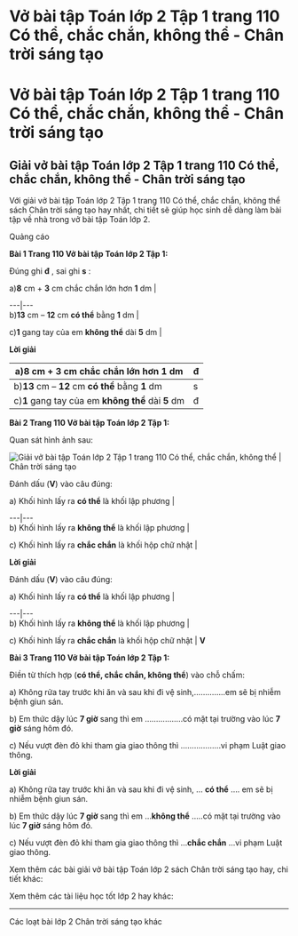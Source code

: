 # Vở bài tập Toán lớp 2 Tập 1 trang 110 Có thể, chắc chắn, không thể - Chân trời sáng tạo

# Vở bài tập Toán lớp 2 Tập 1 trang 110 Có thể, chắc chắn, không thể - Chân trời sáng tạo

## Giải vở bài tập Toán lớp 2 Tập 1 trang 110 Có thể, chắc chắn, không thể - Chân trời sáng tạo

Với giải vở bài tập Toán lớp 2 Tập 1 trang 110 Có thể, chắc chắn, không thể sách Chân trời sáng tạo hay nhất, chi tiết sẽ giúp học sinh dễ dàng làm bài tập về nhà trong vở bài tập Toán lớp 2.

Quảng cáo

**Bài 1 Trang 110 Vở bài tập Toán lớp 2 Tập 1:**

Đúng ghi **đ** , sai ghi **s** :

a)**8** cm + **3** cm chắc chắn lớn hơn **1** dm  |    
  
---|---  
b)**13** cm – **12** cm **có thể** bằng **1** dm  |    
  
c)**1** gang tay của em **không thể** dài **5** dm  |    
  
  
**Lời giải**

a)**8** cm + **3** cm chắc chắn lớn hơn **1** dm  |  đ  
---|---  
b)**13** cm – **12** cm **có thể** bằng **1** dm  |  s  
c)**1** gang tay của em **không thể** dài **5** dm  |  đ  
  
  


**Bài 2 Trang 110 Vở bài tập Toán lớp 2 Tập 1:**

Quan sát hình ảnh sau:

![Giải vở bài tập Toán lớp 2 Tập 1 trang 110 Có thể, chắc chắn, không thể | Chân trời sáng tạo](https://vietjack.com/vbt-toan-2-ct/images/co-the-chac-chan-khong-the-trang-110-116689.PNG)

Đánh dấu (**V**) vào câu đúng:

a) Khối hình lấy ra **có thể** là khối lập phương |    
  
---|---  
b) Khối hình lấy ra **không thể** là khối lập phương |    
  
c) Khối hình lấy ra **chắc chắn** là khối hộp chữ nhật |    
  
  
**Lời giải**

Đánh dấu (**V**) vào câu đúng:

a) Khối hình lấy ra **có thể** là khối lập phương |    
  
---|---  
b) Khối hình lấy ra **không thể** là khối lập phương |    
  
c) Khối hình lấy ra **chắc chắn** là khối hộp chữ nhật |  **V**  
  
**Bài 3 Trang 110 Vở bài tập Toán lớp 2 Tập 1:**

Điền từ thích hợp (**có thể, chắc chắn, không thể**) vào chỗ chấm:

a) Không rửa tay trước khi ăn và sau khi đi vệ sinh,…………..em sẽ bị nhiễm bệnh giun sán.

b) Em thức dậy lúc **7 giờ** sang thì em ……………..có mặt tại trường vào lúc **7 giờ** sáng hôm đó.

c) Nếu vượt đèn đỏ khi tham gia giao thông thì ………………vi phạm Luật giao thông.

**Lời giải**

a) Không rửa tay trước khi ăn và sau khi đi vệ sinh, … **có thể** …. em sẽ bị nhiễm bệnh giun sán.

b) Em thức dậy lúc **7 giờ** sang thì em …**không thể** …..có mặt tại trường vào lúc **7 giờ** sáng hôm đó.

c) Nếu vượt đèn đỏ khi tham gia giao thông thì …**chắc chắn** …vi phạm Luật giao thông.

Xem thêm các bài giải vở bài tập Toán lớp 2 sách Chân trời sáng tạo hay, chi tiết khác:

Xem thêm các tài liệu học tốt lớp 2 hay khác:

* * *

Các loạt bài lớp 2 Chân trời sáng tạo khác
